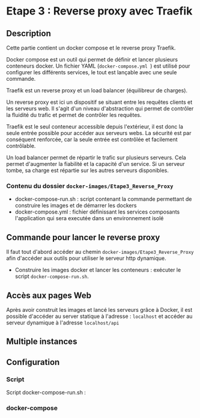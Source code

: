# Etape 3 : Reverse proxy avec Traefik

## Description

Cette partie contient un docker compose et le reverse proxy Traefik.

Docker compose est un outil qui permet de définir et lancer plusieurs conteneurs docker. 
Un fichier YAML (```docker-compose.yml ```) est utilisé pour configurer les différents services, le tout est lançable avec
une seule commande.

Traefik est un reverse proxy et un load balancer (équilibreur de charges).

Un reverse proxy est ici un dispositif se situant entre les requêtes clients et les serveurs web. Il s'agit d'un niveau
d'abstraction qui permet de contrôler la fluidité du trafic et permet de contrôler les requêtes. 

Traefik est le seul conteneur accessible depuis l'extérieur, il est donc la seule entrée possible pour accéder aux
serveurs webs. La sécurité est par conséquent renforcée, car la seule entrée est contrôlée et facilement contrôlable.

Un load balancer permet de répartir le trafic sur plusieurs serveurs. Cela permet d'augmenter la fiabilité et la capacité
d'un service. Si un serveur tombe, sa charge est répartie sur les autres serveurs disponibles.

### Contenu du dossier ```docker-images/Etape3_Reverse_Proxy```

- docker-compose-run.sh : script contenant la commande permettant de construire les images et de démarrer les dockers
- docker-compose.yml : fichier définissant les services composants l'application qui sera executée dans un environnement isolé

## Commande pour lancer le reverse proxy

Il faut tout d'abord accéder au chemin ```docker-images/Etape3_Reverse_Proxy``` afin
d'accéder aux outils pour utiliser le serveur http dynamique.

- Construire les images docker et lancer les conteneurs : exécuter le script ```docker-compose-run.sh```.

## Accès aux pages Web

Après avoir construit les images et lancé les serveurs grâce à Docker, il est possible d'accéder au server statique à l'adresse :
```localhost``` et accéder au serveur dynamique à l'adresse ```localhost/api```

## Multiple instances

## Configuration

### Script

Script docker-compose-run.sh :

### docker-compose
